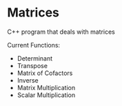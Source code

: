 # Matrices

C++ program that deals with matrices

Current Functions:
- Determinant
- Transpose
- Matrix of Cofactors
- Inverse
- Matrix Multiplication
- Scalar Multiplication

